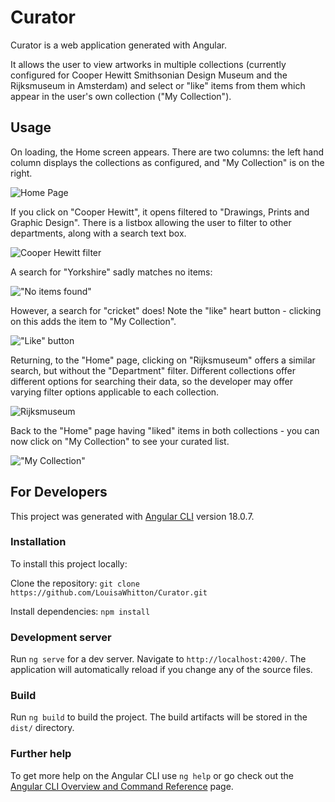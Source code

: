 # Curator

Curator is a web application generated with Angular.

It allows the user to view artworks in multiple collections (currently configured for Cooper Hewitt Smithsonian Design Museum and the Rijksmuseum in Amsterdam) and select or "like" items from them which appear in the user's own collection ("My Collection").

## Usage

On loading, the Home screen appears. There are two columns: the left hand column displays the collections as configured, and "My Collection" is on the right. 

![Home Page](public/assets/images/home_page.png)

If you click on "Cooper Hewitt", it opens filtered to "Drawings, Prints and Graphic Design". There is a listbox allowing the user to filter to other departments, along with a search text box.

![Cooper Hewitt filter](public/assets/images/cooper_hewitt_filter.png)

A search for "Yorkshire" sadly matches no items:

!["No items found"](public/assets/images/cooper-hewitt-no-yorkshire-items.png)

However, a search for "cricket" does! Note the "like" heart button - clicking on this adds the item to "My Collection".

!["Like" button](public/assets/images/cooper-hewitt-cricket.png)

Returning, to the "Home" page, clicking on "Rijksmuseum" offers a similar search, but without the "Department" filter. Different collections offer different options for searching their data, so the developer may offer varying filter options applicable to each collection.

![Rijksmuseum](public/assets/images/rijksmuseum-search.png)

Back to the "Home" page having "liked" items in both collections - you can now click on "My Collection" to see your curated list.

!["My Collection"](public/assets/images/my-collection-example.png)

## For Developers

This project was generated with [Angular CLI](https://github.com/angular/angular-cli) version 18.0.7.

### Installation

To install this project locally:

Clone the repository:
`git clone https://github.com/LouisaWhitton/Curator.git`

Install dependencies:
`npm install`

### Development server

Run `ng serve` for a dev server. Navigate to `http://localhost:4200/`. The application will automatically reload if you change any of the source files.

### Build

Run `ng build` to build the project. The build artifacts will be stored in the `dist/` directory.

### Further help

To get more help on the Angular CLI use `ng help` or go check out the [Angular CLI Overview and Command Reference](https://angular.dev/tools/cli) page.
